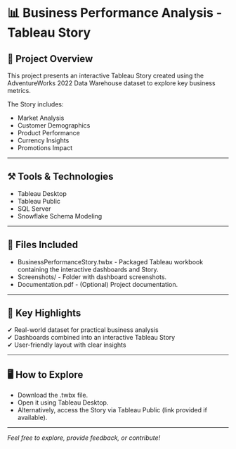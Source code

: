 # 📊 Business Performance Analysis - Tableau Story

## 📝 Project Overview

This project presents an interactive Tableau Story created using the AdventureWorks 2022 Data Warehouse dataset to explore key business metrics.

The Story includes:

- Market Analysis
- Customer Demographics
- Product Performance
- Currency Insights
- Promotions Impact

---

## ⚒️ Tools & Technologies

- Tableau Desktop
- Tableau Public
- SQL Server
- Snowflake Schema Modeling

---

## 📂 Files Included

- BusinessPerformanceStory.twbx - Packaged Tableau workbook containing the interactive dashboards and Story.
- Screenshots/ - Folder with dashboard screenshots.
- Documentation.pdf - (Optional) Project documentation.

---

## 🎯 Key Highlights

✔ Real-world dataset for practical business analysis  
✔ Dashboards combined into an interactive Tableau Story  
✔ User-friendly layout with clear insights  

---

## 🖥️ How to Explore

- Download the .twbx file.
- Open it using Tableau Desktop.
- Alternatively, access the Story via Tableau Public (link provided if available).

---

*Feel free to explore, provide feedback, or contribute!*
